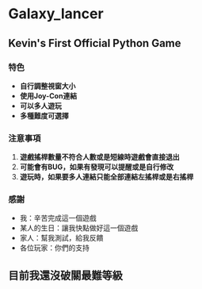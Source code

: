 # Galaxy_lancer
## Kevin's First Official Python Game

### 特色
- **自行調整視窗大小**
- **使用Joy-Con連結**
- **可以多人遊玩**
- **多種難度可選擇**

### 注意事項
1. **遊戲搖桿數量不符合人數或是短線時遊戲會直接退出**
2. **可能會有BUG，如果有發現可以提醒或是自行修改**
3. **遊玩時，如果要多人連結只能全部連結左搖桿或是右搖桿**

### 感謝
- 我：辛苦完成這一個遊戲
- 某人的生日：讓我快點做好這一個遊戲
- 家人：幫我測試，給我反饋
- 各位玩家：你們的支持

## 目前我還沒破關最難等級


